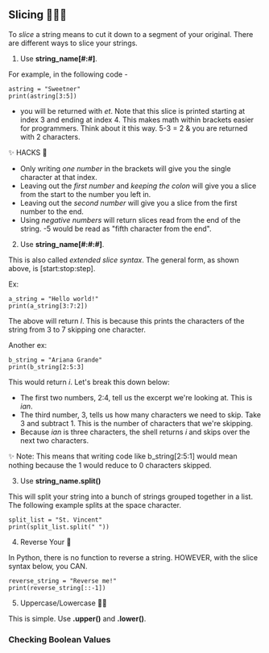 ## Slicing 🍕🍕🍕

To *slice* a string means to cut it down to a segment of your original. There are different ways to slice your strings. 

1. Use **string_name[#:#]**.

For example, in the following code -

<pre><code>astring = "Sweetner"
print(astring[3:5])</code></pre>

- you will be returned with *et*. Note that this slice is printed starting at index 3 and ending at index 4. This makes math within brackets easier for programmers. Think about it this way. 5-3 = 2 & you are returned with 2 characters.

✨ HACKS 🌟
- Only writing *one number* in the brackets will give you the single character at that index.
- Leaving out the *first number* and *keeping the colon* will give you a slice from the start to the number you left in.
- Leaving out the *second number* will give you a slice from the first number to the end.
- Using *negative numbers* will return slices read from the end of the string. -5 would be read as "fifth character from the end". 

2. Use **string_name[#:#:#]**.

This is also called *extended slice syntax*. The general form, as shown above, is [start:stop:step]. 

Ex: 
<pre><code>a_string = "Hello world!"
print(a_string[3:7:2])</code></pre>

The above will return *l*. This is because this prints the characters of the string from 3 to 7 skipping one character. 

Another ex:
<pre><code>b_string = "Ariana Grande"
print(b_string[2:5:3]</code></pre>

This would return *i*. Let's break this down below:

- The first two numbers, 2:4, tell us the excerpt we're looking at. This is *ian*.
- The third number, 3, tells us how many characters we need to skip. Take 3 and subtract 1. This is the number of characters that we're skipping.
- Because *ian* is three characters, the shell returns *i* and skips over the next two characters.

✨ Note: This means that writing code like b_string[2:5:1] would mean nothing because the 1 would reduce to 0 characters skipped.

3. Use **string_name.split()**

This will split your string into a bunch of strings grouped together in a list. The following example splits at the space character.

<pre><code>split_list = "St. Vincent"
print(split_list.split(" "))</code></pre>

4. Reverse Your 🍕

In Python, there is no function to reverse a string. HOWEVER, with the slice syntax below, you CAN.

<pre><code>reverse_string = "Reverse me!"
print(reverse_string[::-1])</code></pre>

5. Uppercase/Lowercase 🍕🍕

This is simple. Use **.upper()** and **.lower()**.

### Checking Boolean Values

